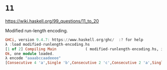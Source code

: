 # `11`

https://wiki.haskell.org/99_questions/11_to_20

Modified run-length encoding.

```haskell
GHCi, version 9.4.7: https://www.haskell.org/ghc/  :? for help
λ :load modified-runlength-encoding.hs 
[1 of 2] Compiling Main             ( modified-runlength-encoding.hs, interpreted )
Ok, one module loaded.
λ encode "aaaabccaadeeee"
[Consecutive 4 'a',Single 'b',Consecutive 2 'c',Consecutive 2 'a',Single 'd',Consecutive 4 'e']
```
